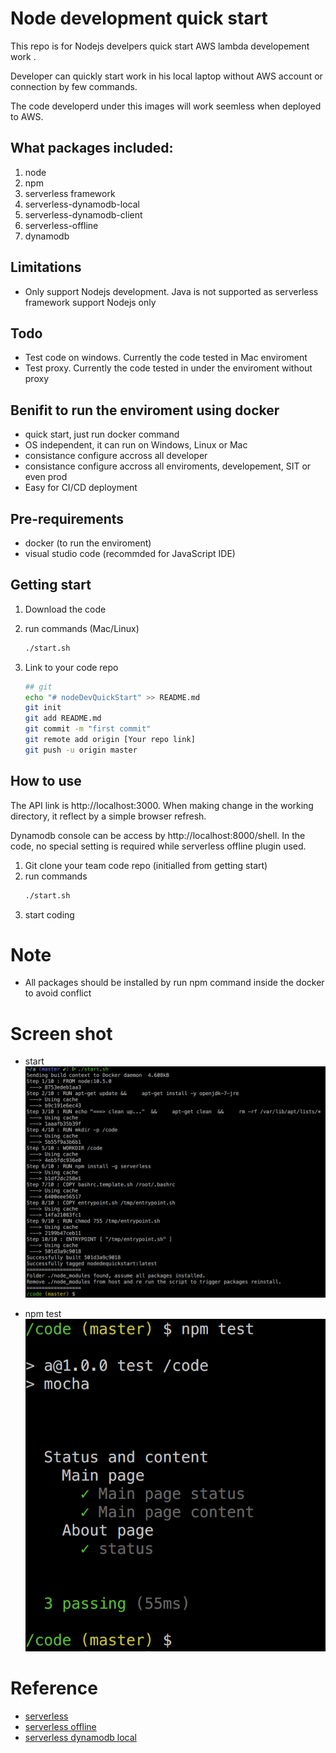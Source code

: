 # Node development quick start
This repo is for Nodejs develpers quick start AWS lambda developement work .

Developer can quickly start work in his local laptop without AWS account or connection by few commands. 

The code developerd under this images will work seemless when deployed to AWS.

## What packages included:
1. node
2. npm
3. serverless framework
4. serverless-dynamodb-local 
5. serverless-dynamodb-client 
6. serverless-offline
7. dynamodb

## Limitations
- Only support Nodejs development. Java is not supported as serverless framework support Nodejs only

## Todo
- Test code on windows. Currently the code tested in Mac enviroment
- Test proxy. Currently the code tested in under the enviroment without proxy

## Benifit to run the enviroment using docker
- quick start, just run docker command
- OS independent, it can run on Windows, Linux or Mac
- consistance configure accross all developer
- consistance configure accross all enviroments, developement, SIT or even prod
- Easy for CI/CD deployment

## Pre-requirements
- docker (to run the enviroment)
- visual studio code (recommded for JavaScript IDE)

## Getting start
1. Download the code
2. run commands (Mac/Linux)
    ```bash
    ./start.sh
    ```
3. Link to your code repo

    ```bash
    ## git
    echo "# nodeDevQuickStart" >> README.md
    git init
    git add README.md
    git commit -m "first commit"
    git remote add origin [Your repo link]
    git push -u origin master
    ```

## How to use

The API link is http://localhost:3000. When making change in the working directory, it reflect by a simple browser refresh.

Dynamodb console can be access by http://localhost:8000/shell. In the code, no special setting is required while serverless offline plugin used.

1. Git clone your team code repo (initialled from getting start)
2. run commands
    ```bash
    ./start.sh
    ```
3. start coding

# Note
- All packages should be installed by run npm command inside the docker to avoid conflict

# Screen shot
- start
    ![start](doc/start.png)

- npm test
    ![npm test](doc/npmtest.png)

# Reference
- [serverless](https://serverless.com/)
- [serverless offline](https://www.npmjs.com/package/serverless-offline)
- [serverless dynamodb local](https://www.npmjs.com/package/serverless-dynamodb-local)




